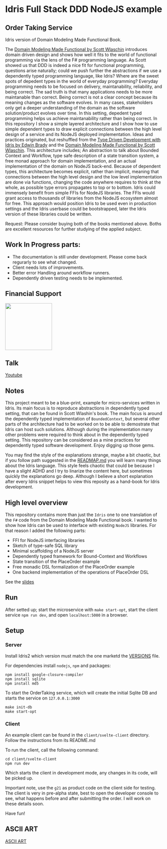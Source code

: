 # Idris Full Stack DDD NodeJS example

## Order Taking Service

Idris version of Domain Modeling Made Functional Book.

 The [Domain Modeling Made Functional by Scott Wlaschin](https://www.amazon.co.uk/Domain-Modeling-Made-Functional-Domain-Driven/dp/1680502549)
introduces domain driven design and shows how well it fits to the world of functional programming via the lens of
the F# programming language. As Scott showed us that DDD is indeed a nice fit for functional programming,
questions arise naturally; could we push further the abstractions if we use a dependently typed programming language, like Idris?
Where are the sweet spots of depedent types in the world of everyday programming?
 Everyday programming needs to be focused on delivery, maintanability, reliability, and being correct.
The sad truth is that many applications needs to be more maintanable than correct.
Being correct is not a clear concept because its meaning changes as the software evolves.
In many cases, stakeholders only get a deeper understanding of the domain as the software solution/product evolves over time.
In this setting, depedent typed programming helps us achieve maintanability rather than being correct.
 In this repository I show a simple layered architecture and I show how to use simple dependent types
to draw explicit connections between the high level design of a service and its NodeJS deployed implementation.
Ideas and practices originated, but reshuffled from the [Type Driven Development with Idris by Edwin Brady](https://www.amazon.co.uk/Type-driven-Development-Idris-Edwin-Brady/dp/1617293024)
and the [Domain Modeling Made Functional by Scott Wlaschin](https://www.amazon.co.uk/Domain-Modeling-Made-Functional-Domain-Driven/dp/1680502549).
This architecture includes; An abstraction to talk about Bounded Context and Workflow, type safe description of a state transition system,
a free monad approach for domain implementation, and an actual implementation of the domain on NodeJS back-end.
 Because of dependent types, this architecture becomes explicit, rather than implicit, meaning that
connections between the high level design and the low level implementation are done via functions, changing
the code anywhere requires to think at the whole, as possible type errors propagates to top or to bottom.
 Idris could immensely benefit from simple FFIs for NodeJS libraries. The FFIs would grant access to thousands
of libraries from the NodeJS ecosystem almost for free. This approach would position Idris to be used even
in production settings and the Idris userbase could be bootstrapped, later the Idris version of these
libraries could be written.

Request: Please consider buying both of the books mentioned above. Boths are excellent resources for
further studying of the applied subject.

## Work In Progress parts:

- The documentation is still under development. Please come back regurarly to see what changed.
- Client needs lots of improvements.
- Better error Handling around workflow runners.
- Dependently driven testing needs to be implemented.

## Financial Support

<a href="https://www.patreon.com/AndOrP">
<img src="https://c5.patreon.com/external/logo/become_a_patron_button.png" width="150"/>
</a>

## Talk

<a href="https://youtu.be/QBj-4K-l-sg">Youtube</a>

## Notes

This project meant to be a blue-print, example for micro-services written in Idris. Its main focus is to reproduce
abstractions in dependently typed setting, that can be found in Scott Wlashin's book. The main focus is
around the dependently typed implementation of `BoundedContext`, but several other parts of the architecture
had to be worked on to be able to demostrate that Idris can host such solutions. Although during the implementation
many other problems were required to think about in the dependently typed setting. This repository can be
considered as a mine practices for dependently typed software development. Enjoy digging up those gems.

You may find the style of the explanations strange, maybe a bit chaotic, but if you follow path suggested
in the [READMAP.md](https://github.com/andorp/order-taking/blob/main/READMAP.md) you will learn many things about the Idris language. This style feels chaotic that could
be because I have a slight ADHD and I try to linarize the content here, but sometimes quickly the explanations
go deep. Although I believe a short explanation after every Idris snippet helps to view this reposity as
a hand-book for Idris development.

## High level overview

This repository contains more than just the `Idris` one to one translation of the `F#` code from the
Domain Modeling Made Functional book. I wanted to show how Idris can be used to interface with existing
`NodeJS` libraries. For that reason I added the following parts:

- FFI for NodeJS interfacing libraries
- Sketch of type-safe SQL library
- Minimal scaffolding of a NodeJS server
- Dependently typed framework for Bound-Context and Workflows
- State transition of the PlaceOrder example
- Free monadic DSL formalization of the PlaceOrder example
- One backend implementation of the operations of PlaceOrder DSL

See the [slides](https://github.com/andorp/order-taking/blob/main/SLIDES.md)

## Run

After setted up; start the microservice with `make start-opt`, start the client service `npm run dev`,
and open `localhost:5000` in a browser.

## Setup

### Server

Install Idris2 which version must match the one marketd the [VERSIONS](https://github.com/andorp/order-taking/blob/main/VERSIONS) file.

For dependencies install `nodejs`, `npm` and packages:

```
npm install google-closure-compiler
npm install sqlite
npm install md5
```

To start the OrderTaking service, which will create the initial Sqlite DB and starts
the service on `127.0.0.1:3000`

```
make init-db
make start-opt
```

### Client

An example client can be found in the `client/svelte-client` directory. Follow the instructions
from its README.md

To run the client, call the following command:

```
cd client/svelte-client
npm run dev
```

Which starts the client in development mode, any changes in its code, will be picked up.

Important note, use the `g21` as product code on the client side for testing. The client
is very in pre-alpha state, best to open the developer console to see, what happens before and
after submitting the order. I will work on these details soon.

Have fun!

## ASCII ART

[ASCII ART](https://dot-to-ascii.ggerganov.com/)
